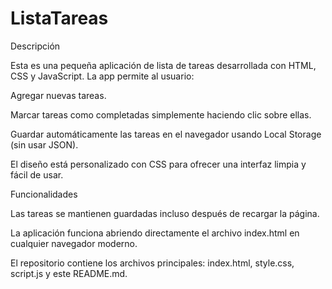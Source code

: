 # ListaTareas
Descripción

Esta es una pequeña aplicación de lista de tareas desarrollada con HTML, CSS y JavaScript. La app permite al usuario:

Agregar nuevas tareas.

Marcar tareas como completadas simplemente haciendo clic sobre ellas.

Guardar automáticamente las tareas en el navegador usando Local Storage (sin usar JSON).

El diseño está personalizado con CSS para ofrecer una interfaz limpia y fácil de usar.

Funcionalidades

Las tareas se mantienen guardadas incluso después de recargar la página.

La aplicación funciona abriendo directamente el archivo index.html en cualquier navegador moderno.

El repositorio contiene los archivos principales: index.html, style.css, script.js y este README.md.
